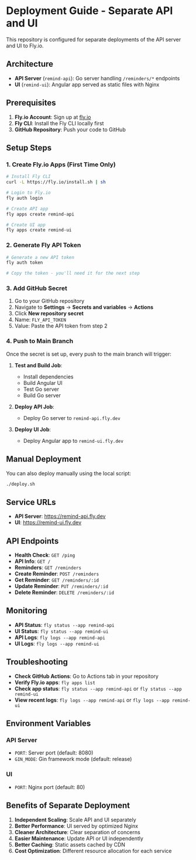 # Deployment Guide - Separate API and UI

This repository is configured for separate deployments of the API server and UI to Fly.io.

## Architecture

- **API Server** (`remind-api`): Go server handling `/reminders/*` endpoints
- **UI** (`remind-ui`): Angular app served as static files with Nginx

## Prerequisites

1. **Fly.io Account**: Sign up at [fly.io](https://fly.io)
2. **Fly CLI**: Install the Fly CLI locally first
3. **GitHub Repository**: Push your code to GitHub

## Setup Steps

### 1. Create Fly.io Apps (First Time Only)

```bash
# Install Fly CLI
curl -L https://fly.io/install.sh | sh

# Login to Fly.io
fly auth login

# Create API app
fly apps create remind-api

# Create UI app
fly apps create remind-ui
```

### 2. Generate Fly API Token

```bash
# Generate a new API token
fly auth token

# Copy the token - you'll need it for the next step
```

### 3. Add GitHub Secret

1. Go to your GitHub repository
2. Navigate to **Settings** → **Secrets and variables** → **Actions**
3. Click **New repository secret**
4. Name: `FLY_API_TOKEN`
5. Value: Paste the API token from step 2

### 4. Push to Main Branch

Once the secret is set up, every push to the main branch will trigger:

1. **Test and Build Job**:
   - Install dependencies
   - Build Angular UI
   - Test Go server
   - Build Go server

2. **Deploy API Job**:
   - Deploy Go server to `remind-api.fly.dev`

3. **Deploy UI Job**:
   - Deploy Angular app to `remind-ui.fly.dev`

## Manual Deployment

You can also deploy manually using the local script:

```bash
./deploy.sh
```

## Service URLs

- **API Server**: https://remind-api.fly.dev
- **UI**: https://remind-ui.fly.dev

## API Endpoints

- **Health Check**: `GET /ping`
- **API Info**: `GET /`
- **Reminders**: `GET /reminders`
- **Create Reminder**: `POST /reminders`
- **Get Reminder**: `GET /reminders/:id`
- **Update Reminder**: `PUT /reminders/:id`
- **Delete Reminder**: `DELETE /reminders/:id`

## Monitoring

- **API Status**: `fly status --app remind-api`
- **UI Status**: `fly status --app remind-ui`
- **API Logs**: `fly logs --app remind-api`
- **UI Logs**: `fly logs --app remind-ui`

## Troubleshooting

- **Check GitHub Actions**: Go to Actions tab in your repository
- **Verify Fly.io apps**: `fly apps list`
- **Check app status**: `fly status --app remind-api` or `fly status --app remind-ui`
- **View recent logs**: `fly logs --app remind-api` or `fly logs --app remind-ui`

## Environment Variables

### API Server
- `PORT`: Server port (default: 8080)
- `GIN_MODE`: Gin framework mode (default: release)

### UI
- `PORT`: Nginx port (default: 80)

## Benefits of Separate Deployment

1. **Independent Scaling**: Scale API and UI separately
2. **Better Performance**: UI served by optimized Nginx
3. **Cleaner Architecture**: Clear separation of concerns
4. **Easier Maintenance**: Update API or UI independently
5. **Better Caching**: Static assets cached by CDN
6. **Cost Optimization**: Different resource allocation for each service
